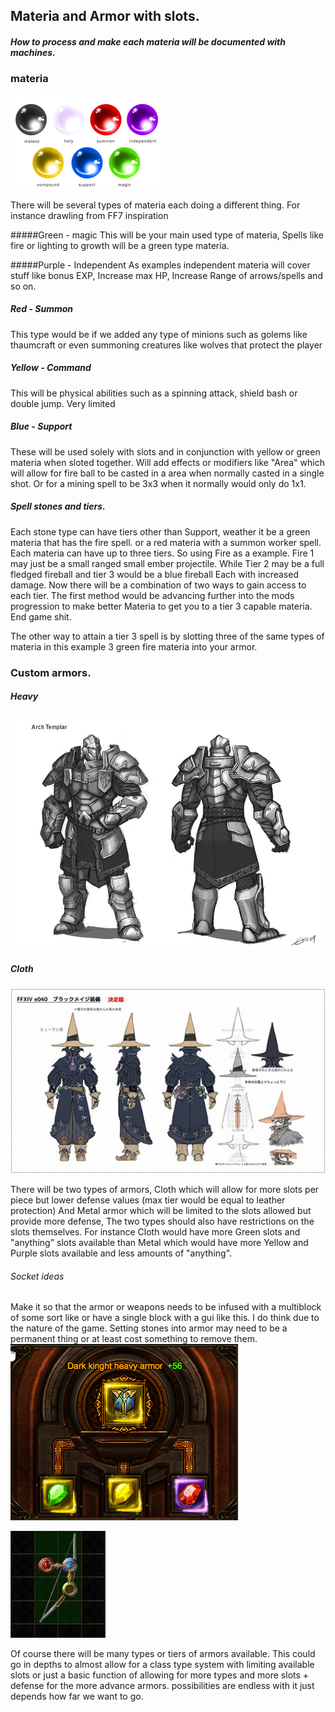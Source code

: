 ## Materia and Armor with slots.

##### How to process and make each materia will be documented with machines.

### materia

![](images/materia-types.jpg)


There will be several types of materia each doing a different thing. For instance drawling from FF7 inspiration

#####Green - magic
This will be your main used type of materia, Spells like fire or lighting to growth will be a green type materia.

#####Purple - Independent
As examples independent materia will cover stuff like bonus EXP, Increase max HP, Increase Range of arrows/spells and so on.

##### Red - Summon
This type would be if we added any type of minions such as golems like thaumcraft or even summoning creatures like wolves that protect the player

##### Yellow - Command
This will be physical abilities such as a spinning attack, shield bash or double jump. Very limited

##### Blue - Support
These will be used solely with slots and in conjunction with yellow or green materia when sloted together. Will add effects or modifiers like "Area" which will allow for fire ball to be casted in a area when normally casted in a single shot. Or for a mining spell to be 3x3 when it normally would only do 1x1.

##### Spell stones and tiers.

Each stone type can have tiers other than Support, weather it be a green materia that has the fire spell. or a red materia with a summon worker spell. Each materia can have up to three tiers. So using Fire as a example. Fire 1 may just be a small ranged small ember projectile. While Tier 2 may be a full fledged fireball and tier 3 would be a blue fireball Each with increased damage. Now there will be a combination of two ways to gain access to each tier. The first method would be advancing further into the mods progression to make better Materia to get you to a tier 3 capable materia. End game shit.

The other way to attain a tier 3 spell is by slotting three of the same types of materia in this example 3 green fire materia into your armor.

### Custom armors.

##### Heavy
![](images/arch_templar_by_thevampiredio.jpg)

##### Cloth
![](images/ffxiv-armor-epl-228.jpg)

There will be two types of armors, Cloth which will allow for more slots per piece but lower defense values (max tier would be equal to leather protection) And Metal armor which will be limited to the slots allowed but provide more defense, The two types should also have restrictions on the slots themselves. For instance Cloth would have more Green slots and "anything" slots available than Metal which would have more Yellow and Purple slots available and less amounts of "anything".  

###### Socket ideas

Make it so that the armor or weapons needs to be infused with a multiblock of some sort like or have a single block with a gui like this. I do think due to the nature of the game. Setting stones into armor may need to be a permanent thing or at least cost something to remove them.
![Good option](images/sockets.png)

![Another example.](images/Socket.png)

Of course there will be many types or tiers of armors available. This could go in depths to almost allow for a class type system with limiting available slots or just a basic function of allowing for more types and more slots + defense for the more advance armors. possibilities are endless with it just depends how far we want to go.    
